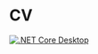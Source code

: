 # CV
[![.NET Core Desktop](https://github.com/Aman07a/CV-2023/actions/workflows/NetCVCI.yml/badge.svg)](https://github.com/Aman07a/CV-2023/actions/workflows/NetCVCI.yml)